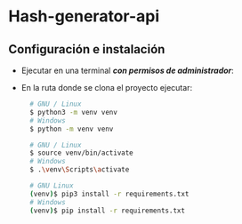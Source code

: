 # Hash-generator-api

## Configuración e instalación
  * Ejecutar en una terminal ***con permisos de administrador***:

  * En la ruta donde se clona el proyecto ejecutar:
      ```bash
        # GNU / Linux
        $ python3 -m venv venv 
        # Windows
        $ python -m venv venv
      ```
      ```bash
        # GNU / Linux
        $ source venv/bin/activate
        # Windows 
        $ .\venv\Scripts\activate
      ```
      ```bash
        # GNU Linux 
        (venv)$ pip3 install -r requirements.txt
        # Windows 
        (venv)$ pip install -r requirements.txt